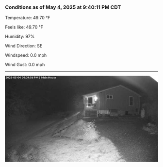 ### Conditions as of May 4, 2025 at 9:40:11 PM CDT 

Temperature: 49.70 &deg;F

Feels like: 49.70 &deg;F

Humidity: 97%

Wind Direction: SE

Windspeed: 0.0 mph

Wind Gust: 0.0 mph

---

<img src="./images/latest.jpeg"/>

